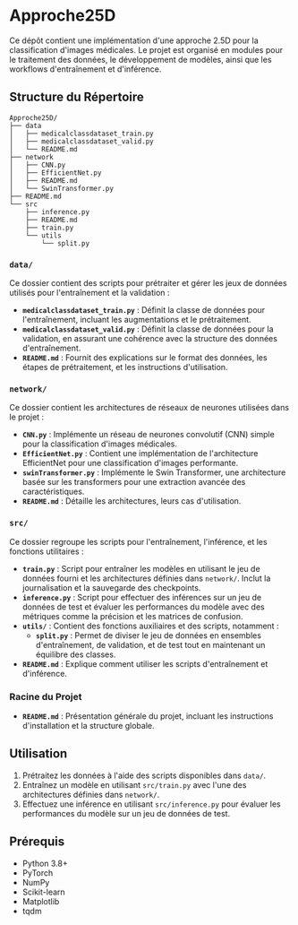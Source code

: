 # Approche25D

Ce dépôt contient une implémentation d'une approche 2.5D pour la classification d'images médicales. Le projet est organisé en modules pour le traitement des données, le développement de modèles, ainsi que les workflows d'entraînement et d'inférence.

## Structure du Répertoire

```
Approche25D/
├── data
│   ├── medicalclassdataset_train.py
│   ├── medicalclassdataset_valid.py
│   └── README.md
├── network
│   ├── CNN.py
│   ├── EfficientNet.py
│   ├── README.md
│   └── SwinTransformer.py
├── README.md
└── src
    ├── inference.py
    ├── README.md
    ├── train.py
    └── utils
        └── split.py
```

### `data/`
Ce dossier contient des scripts pour prétraiter et gérer les jeux de données utilisés pour l'entraînement et la validation :
- **`medicalclassdataset_train.py`** : Définit la classe de données pour l'entraînement, incluant les augmentations et le prétraitement.
- **`medicalclassdataset_valid.py`** : Définit la classe de données pour la validation, en assurant une cohérence avec la structure des données d'entraînement.
- **`README.md`** : Fournit des explications sur le format des données, les étapes de prétraitement, et les instructions d'utilisation.

### `network/`
Ce dossier contient les architectures de réseaux de neurones utilisées dans le projet :
- **`CNN.py`** : Implémente un réseau de neurones convolutif (CNN) simple pour la classification d'images médicales.
- **`EfficientNet.py`** : Contient une implémentation de l'architecture EfficientNet pour une classification d'images performante.
- **`swinTransformer.py`** : Implémente le Swin Transformer, une architecture basée sur les transformers pour une extraction avancée des caractéristiques.
- **`README.md`** : Détaille les architectures, leurs cas d'utilisation.

### `src/`
Ce dossier regroupe les scripts pour l'entraînement, l'inférence, et les fonctions utilitaires :
- **`train.py`** : Script pour entraîner les modèles en utilisant le jeu de données fourni et les architectures définies dans `network/`. Inclut la journalisation et la sauvegarde des checkpoints.
- **`inference.py`** : Script pour effectuer des inférences sur un jeu de données de test et évaluer les performances du modèle avec des métriques comme la précision et les matrices de confusion.
- **`utils/`** : Contient des fonctions auxiliaires et des scripts, notamment :
  - **`split.py`** : Permet de diviser le jeu de données en ensembles d'entraînement, de validation, et de test tout en maintenant un équilibre des classes.
- **`README.md`** : Explique comment utiliser les scripts d'entraînement et d'inférence.

### Racine du Projet
- **`README.md`** : Présentation générale du projet, incluant les instructions d'installation et la structure globale.

## Utilisation
1. Prétraitez les données à l'aide des scripts disponibles dans `data/`.
2. Entraînez un modèle en utilisant `src/train.py` avec l'une des architectures définies dans `network/`.
3. Effectuez une inférence en utilisant `src/inference.py` pour évaluer les performances du modèle sur un jeu de données de test.

## Prérequis
- Python 3.8+
- PyTorch
- NumPy
- Scikit-learn
- Matplotlib
- tqdm
